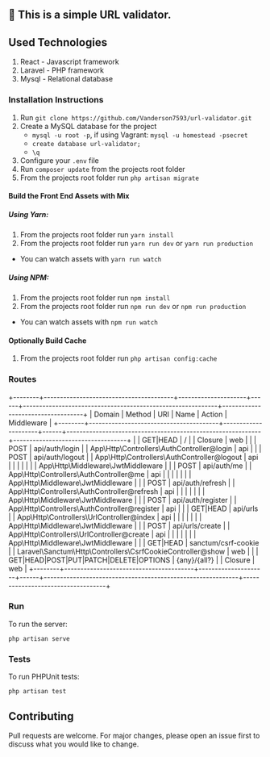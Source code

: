 ## :rocket: This is a simple URL validator.

## Used Technologies

1. React - Javascript framework
2. Laravel - PHP framework
3. Mysql - Relational database

### Installation Instructions

1. Run `git clone https://github.com/Vanderson7593/url-validator.git`
1. Create a MySQL database for the project
    - `mysql -u root -p`, if using Vagrant: `mysql -u homestead -psecret`
    - `create database url-validator;`
    - `\q`
1. Configure your `.env` file
1. Run `composer update` from the projects root folder
1. From the projects root folder run `php artisan migrate`

#### Build the Front End Assets with Mix

##### Using Yarn:

1. From the projects root folder run `yarn install`
2. From the projects root folder run `yarn run dev` or `yarn run production`

-   You can watch assets with `yarn run watch`

##### Using NPM:

1. From the projects root folder run `npm install`
2. From the projects root folder run `npm run dev` or `npm run production`

-   You can watch assets with `npm run watch`

#### Optionally Build Cache

1. From the projects root folder run `php artisan config:cache`

### Routes

+--------+----------------------------------------+---------------------+------+------------------------------------------------------------+-----------------------------------+
| Domain | Method | URI | Name | Action | Middleware |
+--------+----------------------------------------+---------------------+------+------------------------------------------------------------+-----------------------------------+
| | GET|HEAD | / | | Closure | web |
| | POST | api/auth/login | | App\Http\Controllers\AuthController@login | api |
| | POST | api/auth/logout | | App\Http\Controllers\AuthController@logout | api |
| | | | | | App\Http\Middleware\JwtMiddleware |
| | POST | api/auth/me | | App\Http\Controllers\AuthController@me | api |
| | | | | | App\Http\Middleware\JwtMiddleware |
| | POST | api/auth/refresh | | App\Http\Controllers\AuthController@refresh | api |
| | | | | | App\Http\Middleware\JwtMiddleware |
| | POST | api/auth/register | | App\Http\Controllers\AuthController@register | api |
| | GET|HEAD | api/urls | | App\Http\Controllers\UrlController@index | api |
| | | | | | App\Http\Middleware\JwtMiddleware |
| | POST | api/urls/create | | App\Http\Controllers\UrlController@create | api |
| | | | | | App\Http\Middleware\JwtMiddleware |
| | GET|HEAD | sanctum/csrf-cookie | | Laravel\Sanctum\Http\Controllers\CsrfCookieController@show | web |
| | GET|HEAD|POST|PUT|PATCH|DELETE|OPTIONS | {any}/{all?} | | Closure | web |
+--------+----------------------------------------+---------------------+------+------------------------------------------------------------+-----------------------------------+

### Run

To run the server:

```
php artisan serve
```

### Tests

To run PHPUnit tests:

```
php artisan test
```

## Contributing

Pull requests are welcome. For major changes, please open an issue first to discuss what you would like to change.
